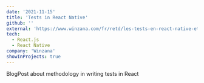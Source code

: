 ```yaml
---
date: '2021-11-15'
title: 'Tests in React Native'
github: ''
external: 'https://www.winzana.com/fr/retd/les-tests-en-react-native-et-react-js'
tech:
  - React.js
  - React Native
company: 'Winzana'
showInProjects: true
---
```


BlogPost about methodology in writing tests in React
